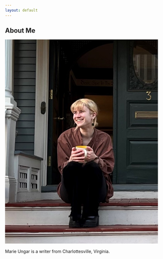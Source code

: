 ```yaml
---
layout: default
---
```


## About Me

<img class="profile-picture" src="profilepic.jpg">

Marie Ungar is a writer from Charlottesville, Virginia.

